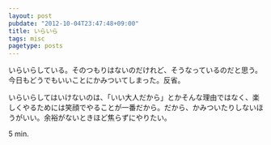 ```yaml
---
layout: post
pubdate: "2012-10-04T23:47:48+09:00"
title: いらいら
tags: misc
pagetype: posts
---
```

いらいらしている。そのつもりはないのだけれど、そうなっているのだと思う。今日もどうでもいいことにかみついてしまった。反省。

いらいらしてはいけないのは、「いい大人だから」とかそんな理由ではなく、楽しくやるためには笑顔でやることが一番だから。だから、かみついたりしないほうがいい。余裕がないときほど焦らずにやりたい。

5 min.
